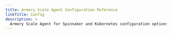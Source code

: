 ```yaml
---
title: Armory Scale Agent Configuration Reference
linkTitle: Config
description: >
  Armory Scale Agent for Spinnaker and Kubernetes configuration options
---
```

